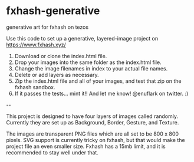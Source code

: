 # fxhash-generative
generative art for fxhash on tezos


Use this code to set up a generative, layered-image project on https://www.fxhash.xyz/

1) Download or clone the index.html file. 
2) Drop your images into the same folder as the index.html file. 
3) Change the image filenames in index to your actual file names. 
4) Delete or add layers as necessary.
5) Zip the index.html file and all of your images, and test that zip on the fxhash sandbox. 
6) If it passes the tests... mint it!! And let me know! @enuflark on twitter. :)

--


This project is designed to have four layers of images called randomly. 
Currently they are set up as Background, Border, Gesture, and Texture. 

The images are transparent PNG files which are all set to be 800 x 800 pixels. 
SVG support is currently tricky on fxhash, but that would make the project file an even smaller size.
Fxhash has a 15mb limit, and it is recommended to stay well under that.
